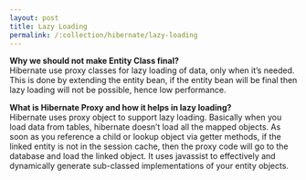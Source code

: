 ```yaml
---
layout: post
title: Lazy Loading
permalink: /:collection/hibernate/lazy-loading
---
```


**Why we should not make Entity Class final?**  
Hibernate use proxy classes for lazy loading of data, only when it’s needed. This is done by extending the entity bean, if the entity bean will be final then lazy loading will not be possible, hence low performance.

**What is Hibernate Proxy and how it helps in lazy loading?**  
Hibernate uses proxy object to support lazy loading. Basically when you load data from tables, hibernate doesn’t load all the mapped objects. As soon as you reference a child or lookup object via getter methods, if the linked entity is not in the session cache, then the proxy code will go to the database and load the linked object. It uses javassist to effectively and dynamically generate sub-classed implementations of your entity objects.


